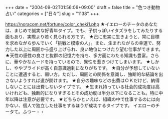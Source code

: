 +++
date = "2004-09-02T01:56:06+09:00"
draft = false
title = "色つき動物占い"
categories = ["日々"]
slug = "1138"
+++

<a href="https://noracom.net/fortune/color_cheki1.php" target="_blank">https://noracom.net/fortune/color_cheki1.php</a>
★イエローのチータのあなたは、まじめで誠実な好青年タイプ。でも、子供っぽいイタズラをしてみたりする面もあり、実際より若く見られる方です。
★己に忠実に生きようと、常に目標を求めながら歩んでいく「挑戦と模索の人」。また、生まれながらの幸運で、努力した以上に周囲から盛り上げられ、良い地位につけたり望む仕事ができます。
★天性の感性の良さと抜群の記憶力を持ち、多方面にわたる知識も豊富。さらに、華やかなムードを持っているので、異性を惹きつけてしまいます。
★しかし、ややプライドが高く自意識過剰になりがちです。
★自分が予想していないことに遭遇すると、弱い方。ただし、周囲との関係を意識し、独断的な結論を出さないようすれば道が開けます。
★自分の趣味などの出費はＯＫだけど、納得しないことには出費しないタイプです。
★生まれ持っている社会的成功度は高いけれども、独断的になりすぎるとその成功度は半分以下になることも。特に中年以降は注意が必要です。
★どちらかといえば、組織の中で仕事するのには向かない、個人で独立した仕事をするほうが成功するタイプです。
イエローのチータて。ふつー・・
